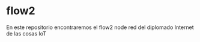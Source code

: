 # flow2
En este repositorio encontraremos el flow2 node red del diplomado Internet de las cosas IoT
